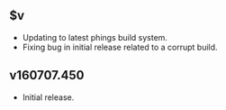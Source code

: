## $v

- Updating to latest phings build system.
- Fixing bug in initial release related to a corrupt build.

## v160707.450

- Initial release.
